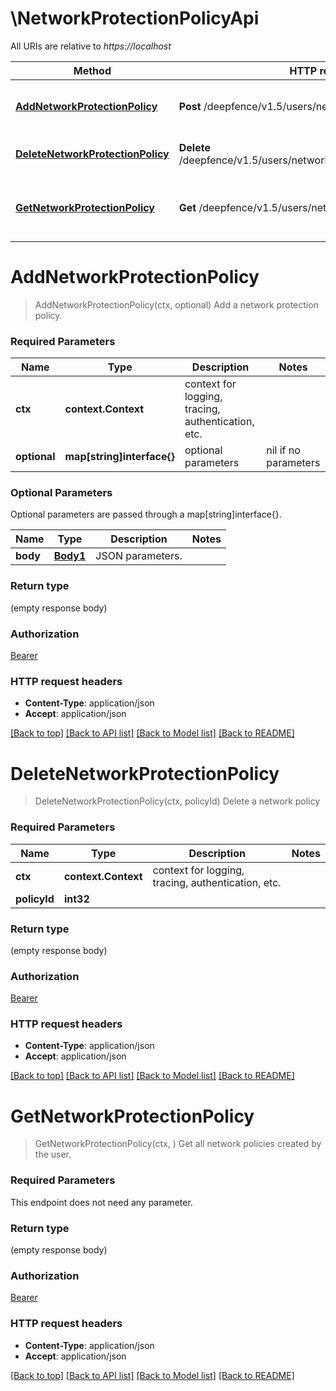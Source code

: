 # \NetworkProtectionPolicyApi

All URIs are relative to *https://localhost*

Method | HTTP request | Description
------------- | ------------- | -------------
[**AddNetworkProtectionPolicy**](NetworkProtectionPolicyApi.md#AddNetworkProtectionPolicy) | **Post** /deepfence/v1.5/users/network_protection_policy | Add a network protection policy.
[**DeleteNetworkProtectionPolicy**](NetworkProtectionPolicyApi.md#DeleteNetworkProtectionPolicy) | **Delete** /deepfence/v1.5/users/network_protection_policy/{policy_id} | Delete a network policy
[**GetNetworkProtectionPolicy**](NetworkProtectionPolicyApi.md#GetNetworkProtectionPolicy) | **Get** /deepfence/v1.5/users/network_protection_policy | Get all network policies created by the user.


# **AddNetworkProtectionPolicy**
> AddNetworkProtectionPolicy(ctx, optional)
Add a network protection policy.

 

### Required Parameters

Name | Type | Description  | Notes
------------- | ------------- | ------------- | -------------
 **ctx** | **context.Context** | context for logging, tracing, authentication, etc.
 **optional** | **map[string]interface{}** | optional parameters | nil if no parameters

### Optional Parameters
Optional parameters are passed through a map[string]interface{}.

Name | Type | Description  | Notes
------------- | ------------- | ------------- | -------------
 **body** | [**Body1**](Body1.md)| JSON parameters. | 

### Return type

 (empty response body)

### Authorization

[Bearer](../README.md#Bearer)

### HTTP request headers

 - **Content-Type**: application/json
 - **Accept**: application/json

[[Back to top]](#) [[Back to API list]](../README.md#documentation-for-api-endpoints) [[Back to Model list]](../README.md#documentation-for-models) [[Back to README]](../README.md)

# **DeleteNetworkProtectionPolicy**
> DeleteNetworkProtectionPolicy(ctx, policyId)
Delete a network policy

 

### Required Parameters

Name | Type | Description  | Notes
------------- | ------------- | ------------- | -------------
 **ctx** | **context.Context** | context for logging, tracing, authentication, etc.
  **policyId** | **int32**|  | 

### Return type

 (empty response body)

### Authorization

[Bearer](../README.md#Bearer)

### HTTP request headers

 - **Content-Type**: application/json
 - **Accept**: application/json

[[Back to top]](#) [[Back to API list]](../README.md#documentation-for-api-endpoints) [[Back to Model list]](../README.md#documentation-for-models) [[Back to README]](../README.md)

# **GetNetworkProtectionPolicy**
> GetNetworkProtectionPolicy(ctx, )
Get all network policies created by the user.

### Required Parameters
This endpoint does not need any parameter.

### Return type

 (empty response body)

### Authorization

[Bearer](../README.md#Bearer)

### HTTP request headers

 - **Content-Type**: application/json
 - **Accept**: application/json

[[Back to top]](#) [[Back to API list]](../README.md#documentation-for-api-endpoints) [[Back to Model list]](../README.md#documentation-for-models) [[Back to README]](../README.md)

